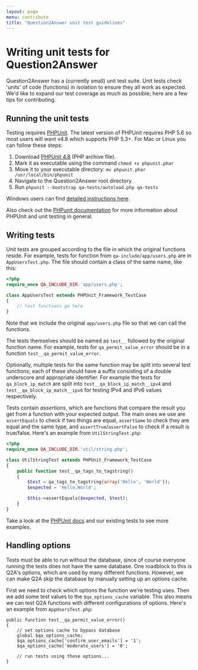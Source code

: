```yaml
---
layout: page
menu: contribute
title: "Question2Answer unit test guidelines"
---
```


# Writing unit tests for Question2Answer

Question2Answer has a (currently small) unit test suite. Unit tests check 'units' of code (functions) in isolation to ensure they all work as expected. We'd like to expand our test coverage as much as possible; here are a few tips for contributing.


## Running the unit tests

Testing requires [PHPUnit](https://phpunit.de/). The latest version of PHPUnit requires PHP 5.6 so most users will want v4.8 which supports PHP 5.3+. For Mac or Linux you can follow these steps:

1. Download [PHPUnit 4.8](https://phar.phpunit.de/phpunit-4.8.35.phar) (PHP archive file).
2. Mark it as executable using the command `chmod +x phpunit.phar`
3. Move it to your executable directory: `mv phpunit.phar /usr/local/bin/phpunit`
4. Navigate to the Question2Answer root directory.
5. Run `phpunit --bootstrap qa-tests/autoload.php qa-tests`

Windows users can find [detailed instructions here](https://phpunit.de/manual/current/en/installation.html).

Also check out the [PHPunit documentation](http://phpunit.de/getting-started.html) for more information about PHPUnit and unit testing in general.


## Writing tests

Unit tests are grouped according to the file in which the original functions reside. For example, tests for function from `qa-include/app/users.php` are in `AppUsersTest.php`. The file should contain a class of the same name, like this:

```php
<?php
require_once QA_INCLUDE_DIR.'app/users.php';

class AppUsersTest extends PHPUnit_Framework_TestCase
{
	// test functions go here
}
```

Note that we include the original `app/users.php` file so that we can call the functions.

The tests themselves should be named as `test__` followed by the original function name. For example, tests for `qa_permit_value_error` should be in a function `test__qa_permit_value_error`.

Optionally, multiple tests for the same function may be split into several test functions; each of these should have a suffix consisting of a double underscore and appropriate identifier. For example the tests for `qa_block_ip_match` are split into `test__qa_block_ip_match__ipv4` and `test__qa_block_ip_match__ipv6` for testing IPv4 and IPv6 values respectively.

Tests contain *assertions*, which are functions that compare the result you get from a function with your expected output. The main ones we use are `assertEquals` to check if two things are equal, `assertSame` to check they are equal and the same type, and `assertTrue`/`assertFalse` to check if a result is true/false. Here's an example from `UtilStringTest.php`:

```php
<?php
require_once QA_INCLUDE_DIR.'util/string.php';

class UtilStringTest extends PHPUnit_Framework_TestCase
{
	public function test__qa_tags_to_tagstring()
	{
		$test = qa_tags_to_tagstring(array('Hello', 'World'));
		$expected = 'Hello,World';

		$this->assertEquals($expected, $test);
	}
}
```

Take a look at the [PHPUnit docs](https://phpunit.de/manual/4.8/en/writing-tests-for-phpunit.html) and our existing tests to see more examples.


## Handling options

Tests must be able to run without the database, since of course everyone running the tests does not have the same database. One roadblock to this is Q2A's options, which are used by many different functions. However, we can make Q2A skip the database by manually setting up an options cache.

First we need to check which options the function we're testing uses. Then we add some test values to the `$qa_options_cache` variable. This also means we can test Q2A functions with different configurations of options. Here's an example from `AppUsersTest.php`:

```php?start_inline=1
public function test__qa_permit_value_error()
{
	// set options cache to bypass database
	global $qa_options_cache;
	$qa_options_cache['confirm_user_emails'] = '1';
	$qa_options_cache['moderate_users'] = '0';

	// run tests using those options...
}
```
